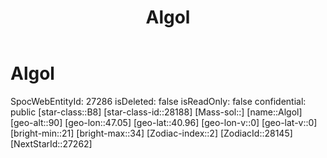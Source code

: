 ﻿---
title: "Algol"
location: [40.96,47.05,90]
type: Station
tags:
- astro/Star

---

# Algol

SpocWebEntityId: 27286
isDeleted: false
isReadOnly: false
confidential: public
[star-class::B8]
[star-class-id::28188]
[Mass-sol::]
[name::Algol]
[geo-alt::90]
[geo-lon::47.05]
[geo-lat::40.96]
[geo-lon-v::0]
[geo-lat-v::0]
[bright-min::21]
[bright-max::34]
[Zodiac-index::2]
[ZodiacId::28145]
[NextStarId::27262]

